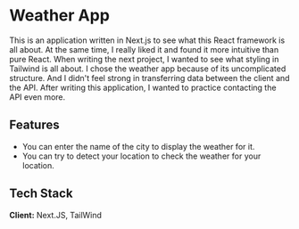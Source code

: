 
# Weather App

This is an application written in Next.js to see what this React framework is all about. At the same time, I really liked it and found it more intuitive than pure React. When writing the next project, I wanted to see what styling in Tailwind is all about.
I chose the weather app because of its uncomplicated structure. And I didn't feel strong in transferring data between the client and the API. After writing this application, I wanted to practice contacting the API even more.


## Features

- You can enter the name of the city to display the weather for it. 
- You can try to detect your location to check the weather for your location.

## Tech Stack

**Client:** Next.JS, TailWind
